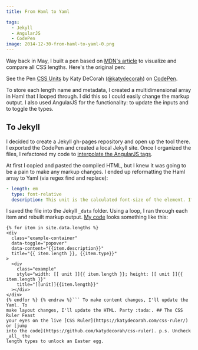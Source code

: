 ```yaml
---
title: From Haml to Yaml

tags:
  - Jekyll
  - AngularJS
  - CodePen
image: 2014-12-30-from-haml-to-yaml-0.png
---
```


Way back in May, I built a pen based on [MDN's article](https://developer.mozilla.org/en-US/docs/Web/CSS/length) to visualize and compare all CSS lengths. Here's the original pen:

<p data-height="400" data-theme-id="97" data-slug-hash="8e1abeef024e776dc485e94b081d74db" data-default-tab="result" data-user="katydecorah" class='codepen'>See the Pen <a href='http://codepen.io/katydecorah/pen/8e1abeef024e776dc485e94b081d74db/'>CSS Units</a> by Katy DeCorah (<a href='http://codepen.io/katydecorah'>@katydecorah</a>) on <a href='http://codepen.io'>CodePen</a>.</p>

To store each length name and metadata, I created a multidimensional array in Haml that I looped through. I did this so I could easily change the markup output. I also used AngularJS for the functionality: to update the inputs and to toggle the types.

## To Jekyll

I decided to create a Jekyll gh-pages repository and open up the tool there. I exported the CodePen and created a local Jekyll site. Once I organized the files, I refactored my code to [interpolate the AngularJS tags](/code/jekyll-and-angular/).

At first I copied and pasted the compiled HTML, but I knew it was going to be a pain to make any markup changes. I ended up reformatting the Haml array to Yaml (via regex find and replace):

```yaml
- length: em
  type: font-relative
  description: This unit is the calculated font-size of the element. If used on the font-size property itself, it is the inherited font-size of the element.
```

I saved the file into the Jekyll `_data` folder. Using a loop, I ran through each item and rebuilt markup output. [My code](https://github.com/katydecorah/css-ruler/blob/gh-pages/index.html) looks something like this:

````html{% raw %}
{% for item in site.data.lengths %}
<div
  class="example-container"
  data-toggle="popover"
  data-content="{{item.description}}"
  title="{{ item.length }}, {{item.type}}"
>
  <div
    class="example"
    style="width: [[ unit ]]{{ item.length }}; height: [[ unit ]]{{ item.length }}"
    title="[[unit]]{{item.length}}"
  ></div>
</div>
{% endfor %} {% endraw %}``` To make content changes, I'll update the Yaml. To
make layout changes, I'll update the HTML. Party :tada:. ## The CSS Ruler Feast
your eyes on the live [CSS Ruler](https://katydecorah.com/css-ruler/) or [jump
into the code](https://github.com/katydecorah/css-ruler). p.s. Uncheck _all_ the
length types to unlock an Easter egg.
````
